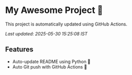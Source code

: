 # My Awesome Project 🚀

This project is automatically updated using GitHub Actions.

_Last updated: 2025-05-30 15:25:08 IST_

## Features
- Auto-update README using Python 🐍
- Auto Git push with GitHub Actions 🤖
